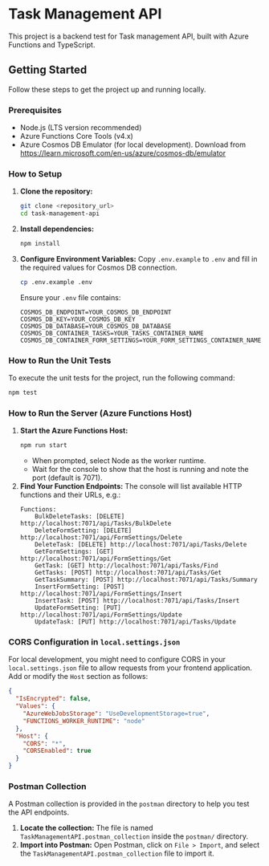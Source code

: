 # Task Management API

This project is a backend test for Task management API, built with Azure Functions and TypeScript.

## Getting Started

Follow these steps to get the project up and running locally.

### Prerequisites

- Node.js (LTS version recommended)
- Azure Functions Core Tools (v4.x)
- Azure Cosmos DB Emulator (for local development). Download from https://learn.microsoft.com/en-us/azure/cosmos-db/emulator

### How to Setup

1.  **Clone the repository:**
    ```bash
    git clone <repository_url>
    cd task-management-api
    ```
2.  **Install dependencies:**
    ```bash
    npm install
    ```
3.  **Configure Environment Variables:**
    Copy `.env.example` to `.env` and fill in the required values for Cosmos DB connection.
    ```bash
    cp .env.example .env
    ```
    Ensure your `.env` file contains:
    ```
    COSMOS_DB_ENDPOINT=YOUR_COSMOS_DB_ENDPOINT
    COSMOS_DB_KEY=YOUR_COSMOS_DB_KEY
    COSMOS_DB_DATABASE=YOUR_COSMOS_DB_DATABASE
    COSMOS_DB_CONTAINER_TASKS=YOUR_TASKS_CONTAINER_NAME
    COSMOS_DB_CONTAINER_FORM_SETTINGS=YOUR_FORM_SETTINGS_CONTAINER_NAME
    ```

### How to Run the Unit Tests

To execute the unit tests for the project, run the following command:

```bash
npm test
```

### How to Run the Server (Azure Functions Host)

1.  **Start the Azure Functions Host:**
    ```bash
    npm run start
    ```
    -   When prompted, select Node as the worker runtime.
    -   Wait for the console to show that the host is running and note the port (default is 7071).
2.  **Find Your Function Endpoints:**
    The console will list available HTTP functions and their URLs, e.g.:
    ```
    Functions:
        BulkDeleteTasks: [DELETE] http://localhost:7071/api/Tasks/BulkDelete
        DeleteFormSetting: [DELETE] http://localhost:7071/api/FormSettings/Delete
        DeleteTask: [DELETE] http://localhost:7071/api/Tasks/Delete
        GetFormSettings: [GET] http://localhost:7071/api/FormSettings/Get
        GetTask: [GET] http://localhost:7071/api/Tasks/Find
        GetTasks: [POST] http://localhost:7071/api/Tasks/Get
        GetTaskSummary: [POST] http://localhost:7071/api/Tasks/Summary
        InsertFormSetting: [POST] http://localhost:7071/api/FormSettings/Insert
        InsertTask: [POST] http://localhost:7071/api/Tasks/Insert
        UpdateFormSetting: [PUT] http://localhost:7071/api/FormSettings/Update
        UpdateTask: [PUT] http://localhost:7071/api/Tasks/Update
    ```

### CORS Configuration in `local.settings.json`

For local development, you might need to configure CORS in your `local.settings.json` file to allow requests from your frontend application. Add or modify the `Host` section as follows:

```json
{
  "IsEncrypted": false,
  "Values": {
    "AzureWebJobsStorage": "UseDevelopmentStorage=true",
    "FUNCTIONS_WORKER_RUNTIME": "node"
  },
  "Host": {
    "CORS": "*",
    "CORSEnabled": true
  }
}
```

### Postman Collection

A Postman collection is provided in the `postman` directory to help you test the API endpoints.

1.  **Locate the collection:**
    The file is named `TaskManagementAPI.postman_collection` inside the `postman/` directory.
2.  **Import into Postman:**
    Open Postman, click on `File > Import`, and select the `TaskManagementAPI.postman_collection` file to import it.